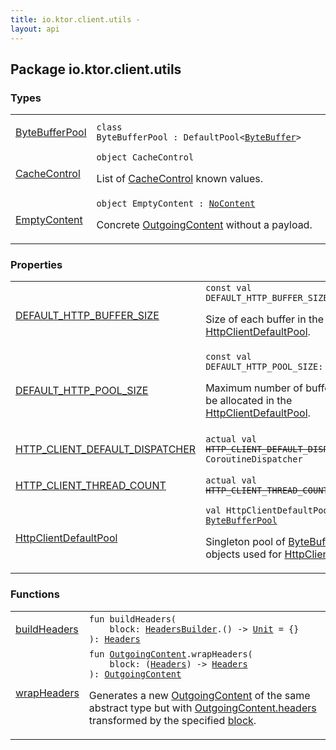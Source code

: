 ```yaml
---
title: io.ktor.client.utils - 
layout: api
---
```




## Package io.ktor.client.utils

### Types

<table class="api-docs-table">
<tbody>
<tr>
<td markdown="1">

<a href="-byte-buffer-pool/index.html">ByteBufferPool</a>


</td>
<td markdown="1">
<div class="signature"><code><span class="keyword">class </span><span class="identifier">ByteBufferPool</span>&nbsp;<span class="symbol">:</span>&nbsp;<span class="identifier">DefaultPool</span><span class="symbol">&lt;</span><a href="http://docs.oracle.com/javase/6/docs/api/java/nio/ByteBuffer.html"><span class="identifier">ByteBuffer</span></a><span class="symbol">&gt;</span></code></div>

</td>
</tr>
<tr>
<td markdown="1">

<a href="-cache-control/index.html">CacheControl</a>


</td>
<td markdown="1">
<div class="signature"><code><span class="keyword">object </span><span class="identifier">CacheControl</span></code></div>

List of <a href="-cache-control/index.html">CacheControl</a> known values.


</td>
</tr>
<tr>
<td markdown="1">

<a href="-empty-content.html">EmptyContent</a>


</td>
<td markdown="1">
<div class="signature"><code><span class="keyword">object </span><span class="identifier">EmptyContent</span>&nbsp;<span class="symbol">:</span>&nbsp;<a href="../io.ktor.http.content/-outgoing-content/-no-content/index.html"><span class="identifier">NoContent</span></a></code></div>

Concrete <a href="../io.ktor.http.content/-outgoing-content/index.html">OutgoingContent</a> without a payload.


</td>
</tr>
</tbody>
</table>

### Properties

<table class="api-docs-table">
<tbody>
<tr>
<td markdown="1">

<a href="-d-e-f-a-u-l-t_-h-t-t-p_-b-u-f-f-e-r_-s-i-z-e.html">DEFAULT_HTTP_BUFFER_SIZE</a>


</td>
<td markdown="1">
<div class="signature"><code><span class="keyword">const</span> <span class="keyword">val </span><span class="identifier">DEFAULT_HTTP_BUFFER_SIZE</span><span class="symbol">: </span><a href="https://kotlinlang.org/api/latest/jvm/stdlib/kotlin/-int/index.html"><span class="identifier">Int</span></a></code></div>

Size of each buffer in the <a href="-http-client-default-pool.html">HttpClientDefaultPool</a>.


</td>
</tr>
<tr>
<td markdown="1">

<a href="-d-e-f-a-u-l-t_-h-t-t-p_-p-o-o-l_-s-i-z-e.html">DEFAULT_HTTP_POOL_SIZE</a>


</td>
<td markdown="1">
<div class="signature"><code><span class="keyword">const</span> <span class="keyword">val </span><span class="identifier">DEFAULT_HTTP_POOL_SIZE</span><span class="symbol">: </span><a href="https://kotlinlang.org/api/latest/jvm/stdlib/kotlin/-int/index.html"><span class="identifier">Int</span></a></code></div>

Maximum number of buffers to be allocated in the <a href="-http-client-default-pool.html">HttpClientDefaultPool</a>.


</td>
</tr>
<tr>
<td markdown="1">

<a href="-h-t-t-p_-c-l-i-e-n-t_-d-e-f-a-u-l-t_-d-i-s-p-a-t-c-h-e-r.html">HTTP_CLIENT_DEFAULT_DISPATCHER</a>


</td>
<td markdown="1">
<div class="signature"><code><span class="keyword">actual</span> <span class="keyword">val </span><s><span class="identifier">HTTP_CLIENT_DEFAULT_DISPATCHER</span></s><span class="symbol">: </span><span class="identifier">CoroutineDispatcher</span></code></div>

</td>
</tr>
<tr>
<td markdown="1">

<a href="-h-t-t-p_-c-l-i-e-n-t_-t-h-r-e-a-d_-c-o-u-n-t.html">HTTP_CLIENT_THREAD_COUNT</a>


</td>
<td markdown="1">
<div class="signature"><code><span class="keyword">actual</span> <span class="keyword">val </span><s><span class="identifier">HTTP_CLIENT_THREAD_COUNT</span></s><span class="symbol">: </span><a href="https://kotlinlang.org/api/latest/jvm/stdlib/kotlin/-int/index.html"><span class="identifier">Int</span></a></code></div>

</td>
</tr>
<tr>
<td markdown="1">

<a href="-http-client-default-pool.html">HttpClientDefaultPool</a>


</td>
<td markdown="1">
<div class="signature"><code><span class="keyword">val </span><span class="identifier">HttpClientDefaultPool</span><span class="symbol">: </span><a href="-byte-buffer-pool/index.html"><span class="identifier">ByteBufferPool</span></a></code></div>

Singleton pool of <a href="http://docs.oracle.com/javase/6/docs/api/java/nio/ByteBuffer.html">ByteBuffer</a> objects used for <a href="#">HttpClient</a>.


</td>
</tr>
</tbody>
</table>

### Functions

<table class="api-docs-table">
<tbody>
<tr>
<td markdown="1">

<a href="build-headers.html">buildHeaders</a>


</td>
<td markdown="1">
<div class="signature"><code><span class="keyword">fun </span><span class="identifier">buildHeaders</span><span class="symbol">(</span><br/>&nbsp;&nbsp;&nbsp;&nbsp;<span class="parameterName" id="io.ktor.client.utils$buildHeaders(kotlin.Function1((io.ktor.http.HeadersBuilder, kotlin.Unit)))/block">block</span><span class="symbol">:</span>&nbsp;<a href="../io.ktor.http/-headers-builder/index.html"><span class="identifier">HeadersBuilder</span></a><span class="symbol">.</span><span class="symbol">(</span><span class="symbol">)</span>&nbsp;<span class="symbol">-&gt;</span>&nbsp;<a href="https://kotlinlang.org/api/latest/jvm/stdlib/kotlin/-unit/index.html"><span class="identifier">Unit</span></a>&nbsp;<span class="symbol">=</span>&nbsp;{}<br/><span class="symbol">)</span><span class="symbol">: </span><a href="../io.ktor.http/-headers/index.html"><span class="identifier">Headers</span></a></code></div>

</td>
</tr>
<tr>
<td markdown="1">

<a href="wrap-headers.html">wrapHeaders</a>


</td>
<td markdown="1">
<div class="signature"><code><span class="keyword">fun </span><a href="../io.ktor.http.content/-outgoing-content/index.html"><span class="identifier">OutgoingContent</span></a><span class="symbol">.</span><span class="identifier">wrapHeaders</span><span class="symbol">(</span><br/>&nbsp;&nbsp;&nbsp;&nbsp;<span class="parameterName" id="io.ktor.client.utils$wrapHeaders(io.ktor.http.content.OutgoingContent, kotlin.Function1((io.ktor.http.Headers, )))/block">block</span><span class="symbol">:</span>&nbsp;<span class="symbol">(</span><a href="../io.ktor.http/-headers/index.html"><span class="identifier">Headers</span></a><span class="symbol">)</span>&nbsp;<span class="symbol">-&gt;</span>&nbsp;<a href="../io.ktor.http/-headers/index.html"><span class="identifier">Headers</span></a><br/><span class="symbol">)</span><span class="symbol">: </span><a href="../io.ktor.http.content/-outgoing-content/index.html"><span class="identifier">OutgoingContent</span></a></code></div>

Generates a new <a href="../io.ktor.http.content/-outgoing-content/index.html">OutgoingContent</a> of the same abstract type
but with <a href="../io.ktor.http.content/-outgoing-content/headers.html">OutgoingContent.headers</a> transformed by the specified <a href="wrap-headers.html#io.ktor.client.utils$wrapHeaders(io.ktor.http.content.OutgoingContent, kotlin.Function1((io.ktor.http.Headers, )))/block">block</a>.


</td>
</tr>
</tbody>
</table>

